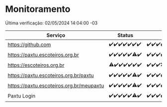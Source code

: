 # Monitoramento

Última verificação: 02/05/2024 14:04:00 -03

|Serviço|Status|Últimas 24h|
|---|---|---|
|https://github.com|<span title="2024-04-25: OK=24">✔️</span><span title="2024-04-26: OK=24">✔️</span><span title="2024-04-27: OK=24">✔️</span><span title="2024-04-28: OK=24">✔️</span><span title="2024-04-29: OK=24">✔️</span><span title="2024-04-30: OK=24">✔️</span><span title="2024-05-01: OK=17">✔️</span>|<span title="01/05/2024 14:06:00 -03 : 200">✔️</span><span title="01/05/2024 15:08:00 -03 : 200">✔️</span><span title="01/05/2024 16:03:00 -03 : 200">✔️</span><span title="01/05/2024 17:08:00 -03 : 200">✔️</span><span title="01/05/2024 18:06:00 -03 : 200">✔️</span><span title="01/05/2024 19:07:00 -03 : 200">✔️</span><span title="01/05/2024 20:07:00 -03 : 200">✔️</span><span title="01/05/2024 21:30:00 -03 : 200">✔️</span><span title="01/05/2024 22:42:00 -03 : 200">✔️</span><span title="01/05/2024 23:18:00 -03 : 200">✔️</span><span title="02/05/2024 00:07:00 -03 : 200">✔️</span><span title="02/05/2024 01:08:00 -03 : 200">✔️</span><span title="02/05/2024 02:08:00 -03 : 200">✔️</span><span title="02/05/2024 03:09:00 -03 : 200">✔️</span><span title="02/05/2024 04:06:00 -03 : 200">✔️</span><span title="02/05/2024 05:09:00 -03 : 200">✔️</span><span title="02/05/2024 06:07:00 -03 : 200">✔️</span><span title="02/05/2024 07:07:00 -03 : 200">✔️</span><span title="02/05/2024 08:04:00 -03 : 200">✔️</span><span title="02/05/2024 09:11:00 -03 : 200">✔️</span><span title="02/05/2024 10:07:00 -03 : 200">✔️</span><span title="02/05/2024 11:06:00 -03 : 200">✔️</span><span title="02/05/2024 12:07:00 -03 : 200">✔️</span><span title="02/05/2024 13:07:00 -03 : 200">✔️</span><span title="02/05/2024 14:04:00 -03 : 200">✔️</span>|
|https://paxtu.escoteiros.org.br|<span title="2024-04-25: OK=24">✔️</span><span title="2024-04-26: OK=24">✔️</span><span title="2024-04-27: OK=24">✔️</span><span title="2024-04-28: OK=24">✔️</span><span title="2024-04-29: OK=24">✔️</span><span title="2024-04-30: OK=23, Falhas=1">⚠️</span><span title="2024-05-01: OK=17">✔️</span>|<span title="01/05/2024 14:06:00 -03 : 200">✔️</span><span title="01/05/2024 15:08:00 -03 : 200">✔️</span><span title="01/05/2024 16:03:00 -03 : 200">✔️</span><span title="01/05/2024 17:08:00 -03 : 200">✔️</span><span title="01/05/2024 18:06:00 -03 : 200">✔️</span><span title="01/05/2024 19:07:00 -03 : 200">✔️</span><span title="01/05/2024 20:07:00 -03 : 200">✔️</span><span title="01/05/2024 21:30:00 -03 : 200">✔️</span><span title="01/05/2024 22:42:00 -03 : 200">✔️</span><span title="01/05/2024 23:18:00 -03 : 200">✔️</span><span title="02/05/2024 00:07:00 -03 : 200">✔️</span><span title="02/05/2024 01:08:00 -03 : 200">✔️</span><span title="02/05/2024 02:08:00 -03 : 200">✔️</span><span title="02/05/2024 03:09:00 -03 : 200">✔️</span><span title="02/05/2024 04:06:00 -03 : 200">✔️</span><span title="02/05/2024 05:09:00 -03 : 200">✔️</span><span title="02/05/2024 06:07:00 -03 : 200">✔️</span><span title="02/05/2024 07:08:00 -03 : 200">✔️</span><span title="02/05/2024 08:04:00 -03 : 200">✔️</span><span title="02/05/2024 09:11:00 -03 : 200">✔️</span><span title="02/05/2024 10:07:00 -03 : 200">✔️</span><span title="02/05/2024 11:06:00 -03 : 200">✔️</span><span title="02/05/2024 12:07:00 -03 : 200">✔️</span><span title="02/05/2024 13:07:00 -03 : 200">✔️</span><span title="02/05/2024 14:04:00 -03 : 200">✔️</span>|
|https://escoteiros.org.br|<span title="2024-04-25: OK=23, Falhas=1">⚠️</span><span title="2024-04-26: OK=24">✔️</span><span title="2024-04-27: OK=24">✔️</span><span title="2024-04-28: OK=24">✔️</span><span title="2024-04-29: OK=24">✔️</span><span title="2024-04-30: OK=24">✔️</span><span title="2024-05-01: OK=17">✔️</span>|<span title="01/05/2024 14:06:00 -03 : 200">✔️</span><span title="01/05/2024 15:08:00 -03 : 200">✔️</span><span title="01/05/2024 16:03:00 -03 : 200">✔️</span><span title="01/05/2024 17:08:00 -03 : 0">❌</span><span title="01/05/2024 18:06:00 -03 : 200">✔️</span><span title="01/05/2024 19:07:00 -03 : 200">✔️</span><span title="01/05/2024 20:07:00 -03 : 200">✔️</span><span title="01/05/2024 21:30:00 -03 : 200">✔️</span><span title="01/05/2024 22:42:00 -03 : 200">✔️</span><span title="01/05/2024 23:18:00 -03 : 200">✔️</span><span title="02/05/2024 00:07:00 -03 : 200">✔️</span><span title="02/05/2024 01:08:00 -03 : 200">✔️</span><span title="02/05/2024 02:08:00 -03 : 200">✔️</span><span title="02/05/2024 03:09:00 -03 : 200">✔️</span><span title="02/05/2024 04:06:00 -03 : 200">✔️</span><span title="02/05/2024 05:09:00 -03 : 200">✔️</span><span title="02/05/2024 06:07:00 -03 : 200">✔️</span><span title="02/05/2024 07:08:00 -03 : 200">✔️</span><span title="02/05/2024 08:04:00 -03 : 200">✔️</span><span title="02/05/2024 09:11:00 -03 : 200">✔️</span><span title="02/05/2024 10:07:00 -03 : 200">✔️</span><span title="02/05/2024 11:06:00 -03 : 200">✔️</span><span title="02/05/2024 12:07:00 -03 : 200">✔️</span><span title="02/05/2024 13:07:00 -03 : 200">✔️</span><span title="02/05/2024 14:04:00 -03 : 200">✔️</span>|
|https://paxtu.escoteiros.org.br/paxtu|<span title="2024-04-25: OK=24">✔️</span><span title="2024-04-26: OK=24">✔️</span><span title="2024-04-27: OK=24">✔️</span><span title="2024-04-28: OK=24">✔️</span><span title="2024-04-29: OK=24">✔️</span><span title="2024-04-30: OK=23, Falhas=1">⚠️</span><span title="2024-05-01: OK=17">✔️</span>|<span title="01/05/2024 14:06:00 -03 : 200">✔️</span><span title="01/05/2024 15:08:00 -03 : 200">✔️</span><span title="01/05/2024 16:03:00 -03 : 200">✔️</span><span title="01/05/2024 17:08:00 -03 : 200">✔️</span><span title="01/05/2024 18:06:00 -03 : 200">✔️</span><span title="01/05/2024 19:07:00 -03 : 200">✔️</span><span title="01/05/2024 20:07:00 -03 : 200">✔️</span><span title="01/05/2024 21:30:00 -03 : 200">✔️</span><span title="01/05/2024 22:42:00 -03 : 200">✔️</span><span title="01/05/2024 23:18:00 -03 : 200">✔️</span><span title="02/05/2024 00:07:00 -03 : 200">✔️</span><span title="02/05/2024 01:08:00 -03 : 200">✔️</span><span title="02/05/2024 02:08:00 -03 : 200">✔️</span><span title="02/05/2024 03:09:00 -03 : 200">✔️</span><span title="02/05/2024 04:06:00 -03 : 200">✔️</span><span title="02/05/2024 05:09:00 -03 : 200">✔️</span><span title="02/05/2024 06:07:00 -03 : 200">✔️</span><span title="02/05/2024 07:08:00 -03 : 200">✔️</span><span title="02/05/2024 08:04:00 -03 : 200">✔️</span><span title="02/05/2024 09:11:00 -03 : 200">✔️</span><span title="02/05/2024 10:07:00 -03 : 200">✔️</span><span title="02/05/2024 11:06:00 -03 : 200">✔️</span><span title="02/05/2024 12:07:00 -03 : 200">✔️</span><span title="02/05/2024 13:07:00 -03 : 200">✔️</span><span title="02/05/2024 14:04:00 -03 : 200">✔️</span>|
|https://paxtu.escoteiros.org.br/meupaxtu|<span title="2024-04-25: OK=24">✔️</span><span title="2024-04-26: OK=24">✔️</span><span title="2024-04-27: OK=24">✔️</span><span title="2024-04-28: OK=24">✔️</span><span title="2024-04-29: OK=24">✔️</span><span title="2024-04-30: OK=23, Falhas=1">⚠️</span><span title="2024-05-01: OK=17">✔️</span>|<span title="01/05/2024 14:06:00 -03 : 200">✔️</span><span title="01/05/2024 15:08:00 -03 : 200">✔️</span><span title="01/05/2024 16:03:00 -03 : 200">✔️</span><span title="01/05/2024 17:08:00 -03 : 200">✔️</span><span title="01/05/2024 18:06:00 -03 : 200">✔️</span><span title="01/05/2024 19:07:00 -03 : 200">✔️</span><span title="01/05/2024 20:07:00 -03 : 200">✔️</span><span title="01/05/2024 21:30:00 -03 : 200">✔️</span><span title="01/05/2024 22:42:00 -03 : 200">✔️</span><span title="01/05/2024 23:18:00 -03 : 200">✔️</span><span title="02/05/2024 00:07:00 -03 : 200">✔️</span><span title="02/05/2024 01:08:00 -03 : 200">✔️</span><span title="02/05/2024 02:08:00 -03 : 200">✔️</span><span title="02/05/2024 03:09:00 -03 : 200">✔️</span><span title="02/05/2024 04:06:00 -03 : 200">✔️</span><span title="02/05/2024 05:09:00 -03 : 200">✔️</span><span title="02/05/2024 06:07:00 -03 : 200">✔️</span><span title="02/05/2024 07:08:00 -03 : 200">✔️</span><span title="02/05/2024 08:04:00 -03 : 200">✔️</span><span title="02/05/2024 09:11:00 -03 : 200">✔️</span><span title="02/05/2024 10:07:00 -03 : 200">✔️</span><span title="02/05/2024 11:06:00 -03 : 200">✔️</span><span title="02/05/2024 12:07:00 -03 : 200">✔️</span><span title="02/05/2024 13:07:00 -03 : 200">✔️</span><span title="02/05/2024 14:04:00 -03 : 200">✔️</span>|
|Paxtu Login|<span title="2024-04-25: OK=24">✔️</span><span title="2024-04-26: OK=24">✔️</span><span title="2024-04-27: OK=24">✔️</span><span title="2024-04-28: OK=24">✔️</span><span title="2024-04-29: OK=24">✔️</span><span title="2024-04-30: OK=23, Falhas=1">⚠️</span><span title="2024-05-01: OK=17">✔️</span>|<span title="01/05/2024 14:06:00 -03 : 200">✔️</span><span title="01/05/2024 15:08:00 -03 : 200">✔️</span><span title="01/05/2024 16:03:00 -03 : 200">✔️</span><span title="01/05/2024 17:08:00 -03 : 200">✔️</span><span title="01/05/2024 18:06:00 -03 : 200">✔️</span><span title="01/05/2024 19:07:00 -03 : 200">✔️</span><span title="01/05/2024 20:07:00 -03 : 200">✔️</span><span title="01/05/2024 21:30:00 -03 : 200">✔️</span><span title="01/05/2024 22:42:00 -03 : 200">✔️</span><span title="01/05/2024 23:18:00 -03 : 200">✔️</span><span title="02/05/2024 00:07:00 -03 : 200">✔️</span><span title="02/05/2024 01:08:00 -03 : 200">✔️</span><span title="02/05/2024 02:08:00 -03 : 200">✔️</span><span title="02/05/2024 03:09:00 -03 : 200">✔️</span><span title="02/05/2024 04:07:00 -03 : 200">✔️</span><span title="02/05/2024 05:09:00 -03 : 200">✔️</span><span title="02/05/2024 06:07:00 -03 : 200">✔️</span><span title="02/05/2024 07:08:00 -03 : 200">✔️</span><span title="02/05/2024 08:04:00 -03 : 200">✔️</span><span title="02/05/2024 09:11:00 -03 : 200">✔️</span><span title="02/05/2024 10:07:00 -03 : 200">✔️</span><span title="02/05/2024 11:06:00 -03 : 200">✔️</span><span title="02/05/2024 12:07:00 -03 : 200">✔️</span><span title="02/05/2024 13:07:00 -03 : 200">✔️</span><span title="02/05/2024 14:04:00 -03 : 200">✔️</span>|
